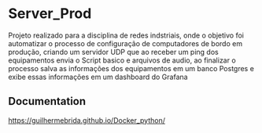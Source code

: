 # Server_Prod
Projeto realizado para a disciplina de redes indstriais, onde o objetivo foi automatizar o processo de configuração de computadores de bordo em produção, criando um servidor UDP que ao receber um ping dos equipamentos envia o Script basico e arquivos de audio, ao finalizar o processo salva as informações dos equipamentos em um banco Postgres e exibe essas informações em um dashboard do Grafana

## Documentation
https://guilhermebrida.github.io/Docker_python/

